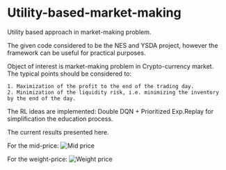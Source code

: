 # Utility-based-market-making
Utility based approach in market-making problem.

The given code considered to be the NES and YSDA project, however the framework can be useful for practical purposes.

Object of interest is market-making problem in Crypto-currency market. The typical points should be considered to:
 
 
    1. Maximization of the profit to the end of the trading day.
    2. Minimization of the liquidity risk, i.e. minimizing the inventory by the end of the day.
          
The RL ideas are implemented: Double DQN + Prioritized Exp.Replay for simplification the education process. 

The current results presented here. 

For the mid-price: 
![Mid price](https://github.com/timmurk/Utility-based-market-making/blob/main/mid_price_pnl.jpg?raw=true)

For the weight-price:
![Weight price](https://github.com/timmurk/Utility-based-market-making/blob/main/wp_price_pnl.jpg?raw=true)
